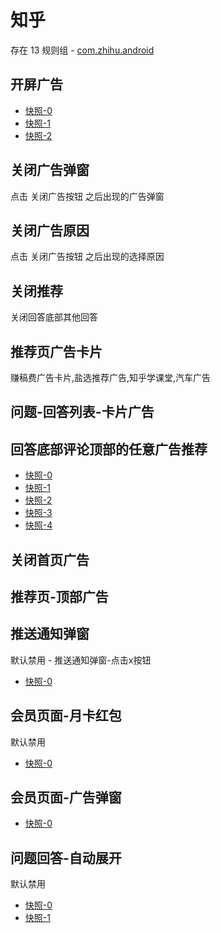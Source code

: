 # 知乎

存在 13 规则组 - [com.zhihu.android](/src/apps/com.zhihu.android.ts)

## 开屏广告

- [快照-0](https://gkd-kit.gitee.io/import/12707641)
- [快照-1](https://gkd-kit.songe.li/import/12841423)
- [快照-2](https://gkd-kit.gitee.io/import/12883329)

## 关闭广告弹窗

点击 关闭广告按钮 之后出现的广告弹窗

## 关闭广告原因

点击 关闭广告按钮 之后出现的选择原因

## 关闭推荐

关闭回答底部其他回答

## 推荐页广告卡片

赚稿费广告卡片,盐选推荐广告,知乎学课堂,汽车广告

## 问题-回答列表-卡片广告

## 回答底部评论顶部的任意广告推荐

- [快照-0](https://gkd-kit.gitee.io/import/12864109)
- [快照-1](https://gkd-kit.gitee.io/import/12647617)
- [快照-2](https://gkd-kit.gitee.io/import/12647659)
- [快照-3](https://gkd-kit.gitee.io/import/12647525)
- [快照-4](https://gkd-kit.gitee.io/import/12647541)

## 关闭首页广告

## 推荐页-顶部广告

## 推送通知弹窗

默认禁用 - 推送通知弹窗-点击x按钮

- [快照-0](https://gkd-kit.gitee.io/import/12647583)

## 会员页面-月卡红包

默认禁用

- [快照-0](https://gkd-kit.gitee.io/import/12647421)

## 会员页面-广告弹窗

- [快照-0](https://gkd-kit.gitee.io/import/12707676)

## 问题回答-自动展开

默认禁用

- [快照-0](https://gkd-kit.gitee.io/import/12647688)
- [快照-1](https://gkd-kit.gitee.io/import/12707687)
